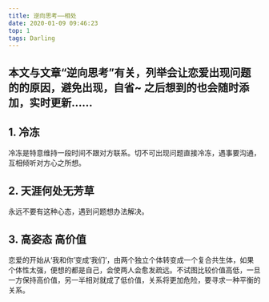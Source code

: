 ```yaml
---
title: 逆向思考——相处
date: 2020-01-09 09:46:23
top: 1
tags: Darling
---
```

## 本文与文章“逆向思考”有关，列举会让恋爱出现问题的的原因，避免出现，自省~ 之后想到的也会随时添加，实时更新……

<!-- more -->

## 1. 冷冻
冷冻是特意维持一段时间不跟对方联系。切不可出现问题直接冷冻，遇事要沟通，互相倾听对方心之所想。

## 2. 天涯何处无芳草
永远不要有这种心态，遇到问题想办法解决。

## 3. 高姿态 高价值
恋爱的开始从‘我和你’变成‘我们’，由两个独立个体转变成一个复合共生体，如果个体性太强，便想的都是自己，会使两人会愈发疏远。不试图比较价值高低，一旦一方保持高价值，另一半相对就成了低价值，关系将更加危险，要寻求一种平衡的关系。
